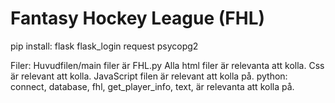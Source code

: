 # Fantasy Hockey League (FHL)

pip install:
flask
flask_login
request
psycopg2


Filer:
Huvudfilen/main filer är FHL.py 
Alla html filer är relevanta att kolla.
Css är relevant att kolla.
JavaScript filen är relevant att kolla på.
python: connect, database, fhl, get_player_info, text, är relevanta att kolla på.